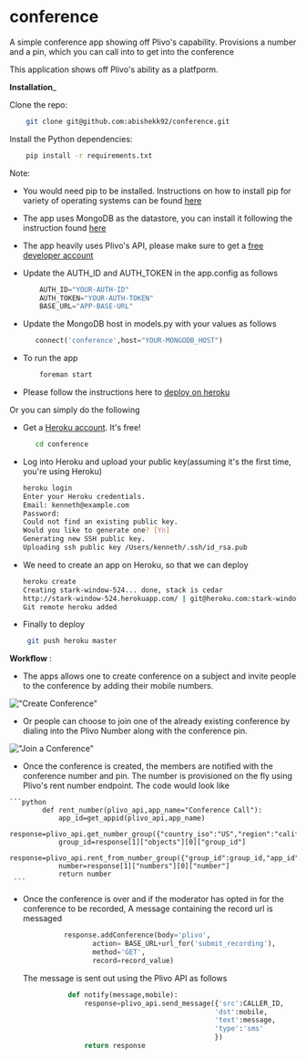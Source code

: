 conference
==========

A simple conference app showing off Plivo's capability. Provisions a number and a pin, which you can call into to get into the conference

This application shows off Plivo's ability as a platfporm.

__Installation___


Clone the repo:

```bash
    git clone git@github.com:abishekk92/conference.git
```

Install the Python dependencies:

```bash
    pip install -r requirements.txt
```
Note: 

  - You would need pip to be installed. Instructions on how to install pip for variety of operating systems can be found [here](http://www.pip-installer.org/en/latest/installing.html)

  - The app uses MongoDB as the datastore, you can install it following the instruction found [here](http://docs.mongodb.org/manual/installation/)
  
  - The app heavily uses Plivo's API, please make sure to get a [free developer account](http://plivo.com/)
  
  - Update the AUTH_ID and AUTH_TOKEN in the app.config as follows 
  
    ```python
        AUTH_ID="YOUR-AUTH-ID"
        AUTH_TOKEN="YOUR-AUTH-TOKEN"
        BASE_URL="APP-BASE-URL"
    ```
    
  - Update the MongoDB host in models.py with your values as follows
     
     ```python
        connect('conference',host="YOUR-MONGODB_HOST")
     ```
     
  - To run the app
    
    ```bash
        foreman start
    ```
  - Please follow the instructions here to [deploy on heroku]( https://devcenter.heroku.com/articles/python)

Or you can simply do the following

  - Get a [Heroku account](https://id.heroku.com/signup). It's free!
  
    ```bash
       cd conference
    ```
  - Log into Heroku and upload your public key(assuming it's the first time, you're using Heroku)
    
    ```bash
	heroku login
	Enter your Heroku credentials.
	Email: kenneth@example.com
	Password:
	Could not find an existing public key.
	Would you like to generate one? [Yn]
	Generating new SSH public key.
	Uploading ssh public key /Users/kenneth/.ssh/id_rsa.pub
    ```
  - We need to create an app on Heroku, so that we can deploy
   
    ```bash
	heroku create
	Creating stark-window-524... done, stack is cedar
	http://stark-window-524.herokuapp.com/ | git@heroku.com:stark-window-524.git
	Git remote heroku added
    ```
   - Finally to deploy 
     
     ```bash
	  git push heroku master
     ```

__Workflow__ : 
   
   - The apps allows one to create conference on a subject and invite people to the conference by adding their mobile numbers.

   !["Create Conference"](https://raw.github.com/abishekk92/conference/master/screenshots/Screenshot%20from%202013-06-15%2023:12:23.png)
 
   - Or people can choose to join one of the already existing conference by dialing into the Plivo Number along with the conference pin.
   
   !["Join a Conference"](https://raw.github.com/abishekk92/conference/master/screenshots/Screenshot%20from%202013-06-15%2023:15:13.png)
   

   - Once the conference is created, the members are notified with the conference number and pin. The number is provisioned on the fly using Plivo's rent number endpoint. The code would look like
     
    ```python
            def rent_number(plivo_api,app_name="Conference Call"):
                app_id=get_appid(plivo_api,app_name)
	            response=plivo_api.get_number_group({"country_iso":"US","region":"california"})
	            group_id=response[1]["objects"][0]["group_id"]
	            response=plivo_api.rent_from_number_group({"group_id":group_id,"app_id":app_id})
	            number=response[1]["numbers"][0]["number"]
	            return number
     ```

   - Once the conference is over and if the moderator has opted in for the conference to be recorded, A message containing the record url is messaged
      
      ```python
                response.addConference(body='plivo',
    			       action= BASE_URL+url_for('submit_recording'),
				       method='GET',
				       record=record_value)
      ```
      The message is sent out using the Plivo API as follows

     ```python 
                def notify(message,mobile):
                    response=plivo_api.send_message({'src':CALLER_ID,
				                                    'dst':mobile,
				                                    'text':message,
				                                    'type':'sms'
			    	                                })
	                return response
     ```
